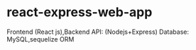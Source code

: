 # react-express-web-app
Frontend  (React js),Backend API: (Nodejs+Express) Database: MySQL,sequelize ORM

